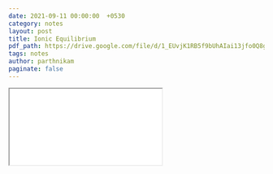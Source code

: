 ```yaml
---
date: 2021-09-11 00:00:00  +0530
category: notes
layout: post
title: Ionic Equilibrium
pdf_path: https://drive.google.com/file/d/1_EUvjK1RB5f9bUhAIai13jfo0Q8gh3dz/preview?usp=sharing
tags: notes
author: parthnikam
paginate: false
---
```


<iframe class="embed-pdf" src="{{ page.pdf_path }}#toolbar=0" seamless="seamless" scrolling="no" style="overflow:hidden"></iframe>
